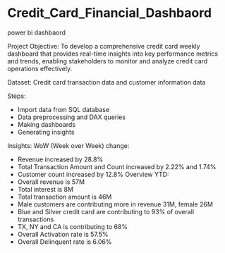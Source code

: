 # Credit_Card_Financial_Dashbaord
power bi dashbaord

Project Objective: To develop a comprehensive credit card weekly dashboard that provides real-time insights into key performance metrics and trends, enabling stakeholders to monitor and analyze credit card operations effectively.

Dataset: Credit card transaction data and customer information data

Steps:
- Import data from SQL database
- Data preprocessing and DAX queries
- Making dashboards 
- Generating insights

Insights: 
WoW (Week over Week) change:
- Revenue increased by 28.8%
- Total Transaction Amount and Count increased by  2.22% and 1.74%
- Customer count increased by 12.8%
Overview YTD:
- Overall revenue is 57M
- Total interest is 8M
- Total transaction amount is 46M
- Male customers are contributing more in revenue 31M, female 26M
- Blue and Silver credit card are contributing to 93% of overall transactions
- TX, NY and CA is contributing to 68%
- Overall Activation rate is 57.5%
- Overall Delinquent rate is 6.06%


